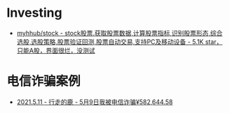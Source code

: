 # Investing

* [myhhub/stock - stock股票.获取股票数据,计算股票指标,识别股票形态,综合选股,选股策略,股票验证回测,股票自动交易,支持PC及移动设备 - 5.1K star，只能A股，界面很烂，没测试](https://github.com/myhhub/stock)

# 电信诈骗案例

* [2021.5.11 - 行走的鹿 - 5月9日我被电信诈骗¥582,644.58](https://mp.weixin.qq.com/s/3uzQJOQxYn-OvlkNTXjiHQ)
